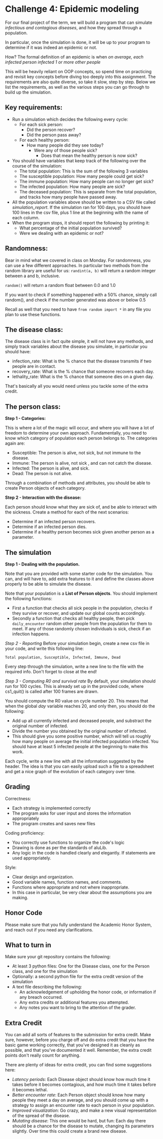 Challenge 4: Epidemic modeling
==============================
For our final project of the term, we will build a program that can simulate _infectious and contagious diseases_, and 
how they spread through a population.

In particular, once the simulation is done, it will be up to your program to determine if it was indeed an epidemic or not.

How? The formal definition of an epidemic is when *on average, each infected person infected 1 or more other people*

This will be heavily reliant on OOP concepts, so spend time on practicing and revisit key concepts before diving too 
deeply into this assignment. The requirements are also quite diverse, so take it slow, step by step. Below we list the
requirements, as well as the various steps you can go through to build up the simulation.

Key requirements:
------------------
- Run a simulation which decides the following every cycle:
  - For each sick person: 
    - Did the person recover?
    - Did the person pass away?
  - For each healthy person:
    - How many people did they see today?
        - Were any of those people sick?
            - Does that mean the healthy person is now sick?
- You should have variables that keep track of the following over the course of the simulation:
    - The total population: This is the sum of the following 3 variables
    - The susceptible population: How many people could get sick?
    - The immune population: How many people can no longer get sick?
    - The infected population: How many people are sick?
    - The deceased population: This is separate from the total population, and tracks how many people have passed away.
- All the population variables above should be written to a CSV file called _simulation_report_. If the simulation ran 
for 100 days, you should have 100 lines in the csv file, plus 1 line at the beginning with the name of each column.
- When the program stops, it should report the following by printing it:
    - What percentage of the initial population survived?
    - Were we dealing with an epidemic or not?

Randomness:
------------
Bear in mind what we covered in class on Monday. For randomness, you can use a few different approaches.
In particular two methods from the random library are useful for us:
```randint(a, b)``` will return a random integer between a and b, inclusive.

```random()``` will return a random float between 0.0 and 1.0

If you want to check if something happened with a 50% chance, simply call random(), and check if the number generated was
above or below 0.5

Recall as well that you need to have ```from random import *``` in any file you plan to use these functions.

The disease class:
-------------------
The disease class is in fact quite simple, it will not have any methods, and simply track variables about the disease
you simulate, in particular you should have:
- infection_rate: What is the % chance that the disease transmits if two people are in contact.
- recovery_rate: What is the % chance that someone recovers each day.
- lethality_rate: What is the % chance that someone dies on a given day.

That's basically all you would need unless you tackle some of the extra credit.

The person class:
-----------------
**Step 1 - Categories:**

This is where a lot of the magic will occur, and where you will have a lot of freedom to determine your own approach.
Fundamentally, you need to know which category of population each person belongs to. The categories again are:
- Susceptible: The person is alive, not sick, but not immune to the disease.
- Immune: The person is alive, not sick , and can not catch the disease.
- Infected: The person is alive, and sick.
- Dead: The person is not alive.

Through a combination of methods and attributes, you should be able to create Person objects of each category.

**Step 2 - Interaction with the disease:**

Each person should know what they are sick of, and be able to interact with the sickness.
Create a method for each of the next scenarios:
- Determine if an infected person recovers.
- Determine if an infected person dies.
- Determine if a healthy person becomes sick given another person as a parameter.

The simulation
--------------

**Step 1 - Dealing with the population.**

Note that you are provided with some starter code for the simulation. You can, and will have to, add extra features to it
and define the classes above properly to be able to simulate the disease.

Note that your population is a **List of Person objects**.
You should implement the following functions:
- First a function that checks all sick people in the population, checks if they survive or recover, and update our global
counts accordingly.
- Secondly a function that checks all healthy people, then pick ```daily_encounter``` random other people from the population for them to meet.
If any of those randomly chosen individuals is sick, check if an infection happens.

*Step 2 - Reporting*
Before your simulation begin, create a new csv file in your code, and write this following line:
```buildoutcfg
Total population, Susceptible, Infected, Immune, Dead
```

Every step through the simulation, write a new line to the file with the required info. Don't forget to close at the end!

*Step 3 - Computing R0 and survival rate*
By default, your simulation should run for 100 cycles. This is already set up in the provided code, where cs1_quit() is 
called after 100 frames are drawn.

You should compute the R0 value on cycle number 20. This means that when the global _day_ variable reaches 20, and only then,
you should do the following:
- Add up all currently infected and deceased people, and substract the original number of infected.
- Divide the number you obtained by the original number of infected. 
- This should give you some positive number, which will tell us roughly how many people on average the initial infected 
population infected. You should have at least 5 infected people at the beginning to make this work.

Each cycle, write a new line with all the information suggested by the header. The idea is that you can easily upload such
a file to a spreadsheet and get a nice graph of the evolution of each category over time.

Grading
-------

Correctness:

-   Each strategy is implemented correctly
-   The program asks for user input and stores the information appropriately
-   The program creates and saves new files

Coding proficiency:

- You correctly use functions to organize the code's logic
- Drawing is done as per the standards of aluLib.
- Any logic in the code is handled clearly and elegantly. If statements are used appropriately.

Style:

-   Clear design and organization.
-   Good variable names, function names, and comments.
-   Functions where appropriate and not where inappropriate.
-   In this case in particular, be very clear about the assumptions you are making.

## Honor Code

Please make sure that you fully understand the Academic Honor System, and reach out if you need any clarifications. 


What to turn in
---------------

Make sure your git repository contains the following:
- At least 3 python files: One for the Disease class, one for the Person class, and one for the simulation
- Optionally: a second python file for the extra credit version of the simulation
- A text file describing the following:
    - An acknowledgement of upholding the honor code, or information if any breach occurred.
    - Any extra credits or additional features you attempted.
    - Any notes you want to bring to the attention of the grader. 


Extra Credit
------------

You can add all sorts of features to the submission for extra
credit. Make sure, however, before you charge off and do extra credit
that you have the basic game working correctly, that you've designed it
as cleanly as possible, and that you've documented it well. Remember, the extra credit points don't really count for anything.

There are plenty of ideas for extra credit, you can find some suggestions here:
- *Latency periods*: Each Disease object should know how much time it takes before it becomes contagious, and how much time it 
takes before it becomes lethal.
- *Better encounter rate*: Each Person object should know how many people they meet a day on average, and you should come
up with a strategy to assign an encounter rate to each person in your population.
- *Improved visualization*: Go crazy, and make a new visual representation of the spread of the disease.
- *Mutating disease*: This one would be hard, but fun: Each day there should be a chance for the disease to mutate, 
changing its parameters slightly. Over time this could create a brand new disease.